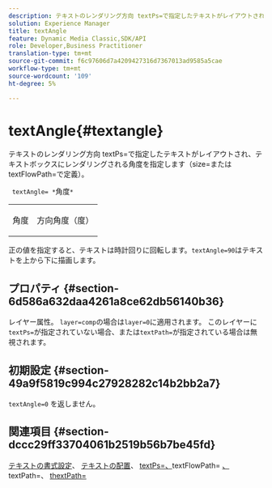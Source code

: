 ```yaml
---
description: テキストのレンダリング方向 textPs=で指定したテキストがレイアウトされ、テキストボックスにレンダリングされる角度を指定します（size=またはtextFlowPath=で定義）。
solution: Experience Manager
title: textAngle
feature: Dynamic Media Classic,SDK/API
role: Developer,Business Practitioner
translation-type: tm+mt
source-git-commit: f6c97606d7a4209427316d7367013ad9585a5cae
workflow-type: tm+mt
source-wordcount: '109'
ht-degree: 5%

---
```



# textAngle{#textangle}

テキストのレンダリング方向 textPs=で指定したテキストがレイアウトされ、テキストボックスにレンダリングされる角度を指定します（size=またはtextFlowPath=で定義）。

` textAngle= *`角度`*`

<table id="simpletable_40832AC4B43A458CA69B225768124F58"> 
 <tr class="strow"> 
  <td class="stentry"> <p> <span class="varname"> 角度 </span> </p> </td> 
  <td class="stentry"> <p>方向角度（度） </p> </td> 
 </tr> 
</table>

正の値を指定すると、テキストは時計回りに回転します。`textAngle=90`はテキストを上から下に描画します。

## プロパティ {#section-6d586a632daa4261a8ce62db56140b36}

レイヤー属性。 `layer=comp`の場合は`layer=0`に適用されます。 このレイヤーに`textPs=`が指定されていない場合、または`textPath=`が指定されている場合は無視されます。

## 初期設定 {#section-49a9f5819c994c27928282c14b2bb2a7}

`textAngle=0` を返しません。

## 関連項目 {#section-dccc29ff33704061b2519b56b7be45fd}

[テキストの書式設定](../../../../../is-api/http-ref/image-serving-api-ref/c-http-protocol-reference/c-text-formatting/c-text-formatting.md#concept-0d3136db7f6f49668274541cd4b6364c)、 [テキストの配置](../../../../../is-api/http-ref/image-serving-api-ref/c-http-protocol-reference/c-text-formatting/r-text-positioning.md#reference-f647443d92914f4b89a7cc5a83267d87)、 [textPs=、](../../../../../is-api/http-ref/image-serving-api-ref/c-http-protocol-reference/c-command-reference/r-textps.md#reference-4209a2a6169f44278da2647cfb0cd767)textFlowPath= [、](../../../../../is-api/http-ref/image-serving-api-ref/c-http-protocol-reference/c-command-reference/r-textflowpath.md#reference-0b8d9493d71342f0b6a64a6d221584ef)textPath=、 [thextPath=](../../../../../is-api/http-ref/image-serving-api-ref/c-http-protocol-reference/c-command-reference/r-textpath.md#reference-b09cc0902dff4725bdb54d5da4076ccd)
